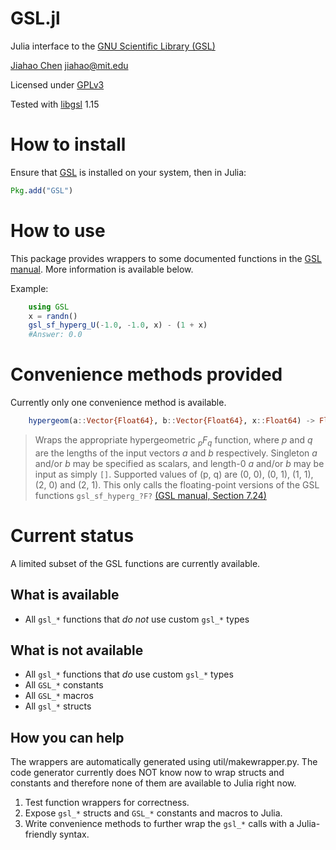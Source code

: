 GSL.jl
======

Julia interface to the [GNU Scientific Library (GSL)](http://www.gnu.org/software/gsl)

[Jiahao Chen](http://github.com/jiahao) <jiahao@mit.edu>

Licensed under [GPLv3](http://www.gnu.org/copyleft/gpl.html)

Tested with [libgsl](http://www.gnu.org/software/gsl) 1.15

# How to install

Ensure that [GSL](http://www.gnu.org/software/gsl) is installed on your system, then in Julia:
```julia
Pkg.add("GSL")
```

# How to use

This package provides wrappers to some documented functions in the
[GSL manual](http://www.gnu.org/software/gsl/manual/html_node).
More information is available below.

Example:
```julia
    using GSL
    x = randn()
    gsl_sf_hyperg_U(-1.0, -1.0, x) - (1 + x)
    #Answer: 0.0
```

# Convenience methods provided

Currently only one convenience method is available.
```julia
    hypergeom(a::Vector{Float64}, b::Vector{Float64}, x::Float64) -> Float64
```
> Wraps the appropriate hypergeometric *<sub>p</sub>F<sub>q</sub>* function,
> where *p* and *q* are the lengths of the input vectors *a* and *b*
> respectively.
> Singleton *a* and/or *b* may be specified as scalars, and length-0 *a* and/or
> *b* may be input as simply `[]`.
> Supported values of (p, q) are (0, 0), (0, 1), (1, 1), (2, 0) and (2, 1).
> This only calls the floating-point versions of the GSL functions
> `gsl_sf_hyperg_?F?` [(GSL manual, Section 7.24)](http://www.gnu.org/software/gsl/manual/html_node/Hypergeometric-Functions.html)

# Current status

A limited subset of the GSL functions are currently available.

## What is available
* All `gsl_*` functions that _do not_ use custom `gsl_*` types

## What is not available
* All `gsl_*` functions that _do_ use custom `gsl_*` types
* All `GSL_*` constants
* All `GSL_*` macros
* All `gsl_*` structs

## How you can help

The wrappers are automatically generated using util/makewrapper.py.
The code generator currently does NOT know now to wrap structs and constants
and therefore none of them are available to Julia right now.

1. Test function wrappers for correctness.
2. Expose `gsl_*` structs and `GSL_*` constants and macros to Julia.
3. Write convenience methods to further wrap the `gsl_*` calls with a Julia-
   friendly syntax.

